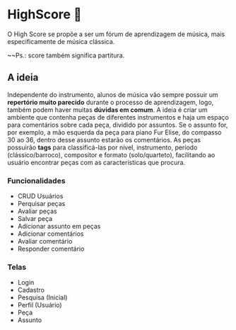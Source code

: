 # HighScore 🎼
O High Score se propõe a ser um fórum de aprendizagem de música, mais especificamente de música clássica.

~~Ps.: score também significa partitura.

## A ideia
Independente do instrumento, alunos de música vão sempre possuir um **repertório muito parecido** durante o processo de aprendizagem, logo, também podem haver muitas **dúvidas em comum**. A ideia é criar um ambiente que contenha peças de diferentes instrumentos e haja um espaço para comentários sobre cada peça, dividido por assuntos. Se o assunto for, por exemplo, a mão esquerda da peça para piano Fur Elise, do compasso 30 ao 36, dentro desse assunto estarão os comentários.
As peças possuirão **tags** para classificá-las por nível, instrumento, período (clássico/barroco), compositor e formato (solo/quarteto), facilitando ao usuário encontrar peças com as características que procura.

### Funcionalidades
* CRUD Usuários
* Perquisar peças
* Avaliar peças
* Salvar peça
* Adicionar assunto em peças
* Adicionar comentários
* Avaliar comentário
* Responder comentário

### Telas
* Login
* Cadastro
* Pesquisa (Inicial)
* Perfil (Usuário)
* Peça
* Assunto
